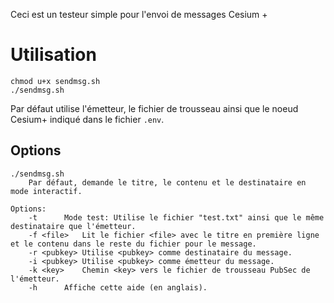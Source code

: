 Ceci est un testeur simple pour l'envoi de messages Cesium +

# Utilisation

```
chmod u+x sendmsg.sh
./sendmsg.sh
```
Par défaut utilise l'émetteur, le fichier de trousseau ainsi que le noeud Cesium+ indiqué dans le fichier `.env`.

## Options
```
./sendmsg.sh
    Par défaut, demande le titre, le contenu et le destinataire en mode interactif.

Options:
    -t		Mode test: Utilise le fichier "test.txt" ainsi que le même destinataire que l'émetteur.
    -f <file>	Lit le fichier <file> avec le titre en première ligne et le contenu dans le reste du fichier pour le message.
    -r <pubkey>	Utilise <pubkey> comme destinataire du message.
    -i <pubkey>	Utilise <pubkey> comme émetteur du message.
    -k <key>	Chemin <key> vers le fichier de trousseau PubSec de l'émetteur.
    -h		Affiche cette aide (en anglais).
```
